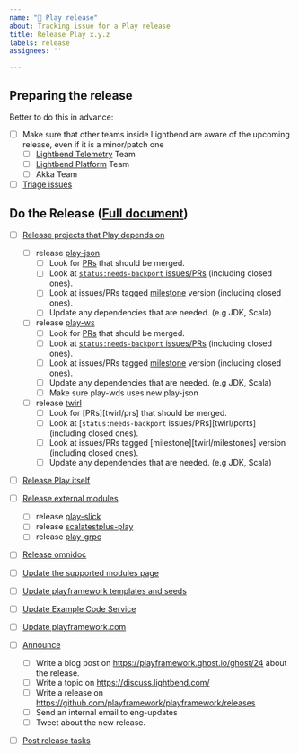 ```yaml
---
name: "🚢 Play release"
about: Tracking issue for a Play release
title: Release Play x.y.z
labels: release
assignees: ''

---
```


## Preparing the release

Better to do this in advance:

* [ ] Make sure that other teams inside Lightbend are aware of the upcoming release, even if it is a minor/patch one
  * [ ] [Lightbend Telemetry](https://developer.lightbend.com/docs/telemetry/current/home.html) Team
  * [ ] [Lightbend Platform](https://www.lightbend.com/lightbend-platform) Team
  * [ ] Akka Team
* [ ] [Triage issues][]

## Do the Release ([Full document](https://github.com/playframework/play-meta/blob/master/releasing/play.md))

* [ ] [Release projects that Play depends on][]
  * [ ] release [play-json][]
    * [ ] Look for [PRs][play-json/prs] that should be merged.
    * [ ] Look at [`status:needs-backport` issues/PRs][play-json/ports] (including closed ones).
    * [ ] Look at issues/PRs tagged [milestone][play-json/milestones] version (including closed ones).
    * [ ] Update any dependencies that are needed. (e.g JDK, Scala)
  * [ ] release [play-ws][]
    * [ ] Look for [PRs][play-ws/prs] that should be merged.
    * [ ] Look at [`status:needs-backport` issues/PRs][play-ws/ports] (including closed ones).
    * [ ] Look at issues/PRs tagged [milestone][play-ws/milestones] version (including closed ones).
    * [ ] Update any dependencies that are needed. (e.g JDK, Scala)
    * [ ] Make sure play-wds uses new play-json
  * [ ] release [twirl][]
    * [ ] Look for [PRs][twirl/prs] that should be merged.
    * [ ] Look at [`status:needs-backport` issues/PRs][twirl/ports] (including closed ones).
    * [ ] Look at issues/PRs tagged [milestone][twirl/milestones] version (including closed ones).
    * [ ] Update any dependencies that are needed. (e.g JDK, Scala)

* [ ] [Release Play itself][]

* [ ] [Release external modules][]
  * [ ] release [play-slick][]
  * [ ] release [scalatestplus-play][]
  * [ ] release [play-grpc][]

* [ ] [Release omnidoc][]

* [ ] [Update the supported modules page][]
* [ ] [Update playframework templates and seeds][]
* [ ] [Update Example Code Service][]
* [ ] [Update playframework.com][]

* [ ] [Announce][]
  * [ ] Write a blog post on <https://playframework.ghost.io/ghost/24> about the release.
  * [ ] Write a topic on <https://discuss.lightbend.com/>
  * [ ] Write a release on <https://github.com/playframework/playframework/releases>
  * [ ] Send an internal email to eng-updates
  * [ ] Tweet about the new release.

* [ ] [Post release tasks][]

[Triage issues]: https://github.com/issues?utf8=%E2%9C%93&q=label%3Atriage+org%3Aplayframework+archived%3Afalse+
[Release projects that Play depends on]: https://github.com/playframework/play-meta/blob/master/releasing/play.md#step-0---release-projects-that-play-depends-on-play-json-play-ws-twirl
[Release Play itself]: https://github.com/playframework/play-meta/blob/master/releasing/play.md#step-1---release-play-itself
[Release external modules]: https://github.com/playframework/play-meta/blob/master/releasing/play.md#step-2---release-external-modules
[Release omnidoc]: https://github.com/playframework/play-meta/blob/master/releasing/play.md#step-3---release-omnidoc
[Update the supported modules page]: https://github.com/playframework/play-meta/blob/master/releasing/play.md#step-4---update-playframework-templates-and-seeds
[Update playframework templates and seeds]: https://github.com/playframework/play-meta/blob/master/releasing/play.md#step-4---update-playframework-templates-and-seeds
[Update Example Code Service]: https://github.com/playframework/play-meta/blob/master/releasing/play.md#step-5---update-example-code-service
[Update playframework.com]: https://github.com/playframework/play-meta/blob/master/releasing/play.md#step-6---update-playframeworkcom
[Announce]: https://github.com/playframework/play-meta/blob/master/releasing/play.md#step-7---announce
[Post release tasks]: https://github.com/playframework/play-meta/blob/master/releasing/play.md#step-8---post-release-tasks

[play-grpc]: https://github.com/playframework/play-grpc
[play-json]: https://github.com/playframework/play-json
[play-slick]: https://github.com/playframework/play-slick
[play-ws]: https://github.com/playframework/play-ws
[scalatestplus-play]: https://github.com/playframework/scalatestplus-play
[twirl]: https://github.com/playframework/twirl

[play-json/prs]: https://github.com/playframework/play-json/pulls
[play-json/ports]: https://github.com/playframework/play-json/pulls?q=label%3Astatus%3Aneeds-backport+label%3Astatus%3Aneeds-backport-2.6+label%3Astatus%3Aneeds-forwardport+sort%3Aupdated-desc
[play-json/milestones]: https://github.com/playframework/play-json/milestones?direction=asc&sort=due_date

[play-ws/prs]: https://github.com/playframework/play-ws/pulls
[play-ws/ports]: https://github.com/playframework/play-ws/pulls?q=label%3Astatus%3Aneeds-backport+label%3Astatus%3Aneeds-backport-1.1+label%3Astatus%3Aneeds-forwardport+sort%3Aupdated-desc
[play-ws/milestones]: https://github.com/playframework/play-ws/milestones?direction=asc&sort=due_date

[play-json/prs]: https://github.com/playframework/twirl/pulls
[play-json/ports]: https://github.com/playframework/twirl/pulls?q=label%3Astatus%3Aneeds-backport+label%3Astatus%3Aneeds-backport-1.3+label%3Astatus%3Aneeds-forwardport+sort%3Aupdated-desc
[play-json/milestones]: https://github.com/playframework/twirl/milestones?direction=asc&sort=due_date

